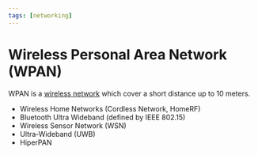 ```yaml
---
tags: [networking]
---
```


# Wireless Personal Area Network (WPAN)

WPAN is a [wireless network](202303301607.md) which cover a short distance up
to 10 meters.

- Wireless Home Networks (Cordless Network, HomeRF)
- Bluetooth Ultra Wideband (defined by IEEE 802.15)
- Wireless Sensor Network (WSN)
- Ultra-Wideband (UWB)
- HiperPAN

